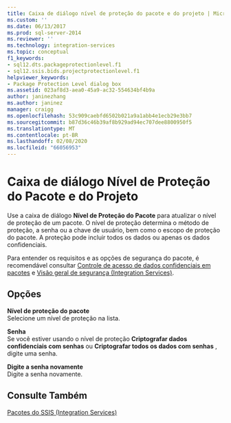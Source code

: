 ```yaml
---
title: Caixa de diálogo nível de proteção do pacote e do projeto | Microsoft Docs
ms.custom: ''
ms.date: 06/13/2017
ms.prod: sql-server-2014
ms.reviewer: ''
ms.technology: integration-services
ms.topic: conceptual
f1_keywords:
- sql12.dts.packageprotectionlevel.f1
- sql12.ssis.bids.projectprotectionlevel.f1
helpviewer_keywords:
- Package Protection Level dialog box
ms.assetid: 023af8d3-aea0-45a9-ac32-554634bf4b9a
author: janinezhang
ms.author: janinez
manager: craigg
ms.openlocfilehash: 53c909caebfd6502b021a9a1abb4e1ecb29e3bb7
ms.sourcegitcommit: b87d36c46b39af8b929ad94ec707dee8800950f5
ms.translationtype: MT
ms.contentlocale: pt-BR
ms.lasthandoff: 02/08/2020
ms.locfileid: "66056953"
---
```

# <a name="package-and-project-protection-level-dialog-box"></a>Caixa de diálogo Nível de Proteção do Pacote e do Projeto
  Use a caixa de diálogo **Nível de Proteção do Pacote** para atualizar o nível de proteção de um pacote. O nível de proteção determina o método de proteção, a senha ou a chave de usuário, bem como o escopo de proteção do pacote. A proteção pode incluir todos os dados ou apenas os dados confidenciais.  
  
 Para entender os requisitos e as opções de segurança do pacote, é recomendável consultar [Controle de acesso de dados confidenciais em pacotes](security/access-control-for-sensitive-data-in-packages.md) e [Visão geral de segurança &#40;Integration Services&#41;](security/security-overview-integration-services.md).  
  
## <a name="options"></a>Opções  
 **Nível de proteção do pacote**  
 Selecione um nível de proteção na lista.  
  
 **Senha**  
 Se você estiver usando o nível de proteção **Criptografar dados confidenciais com senhas** ou **Criptografar todos os dados com senhas** , digite uma senha.  
  
 **Digite a senha novamente**  
 Digite a senha novamente.  
  
## <a name="see-also"></a>Consulte Também  
 [Pacotes do SSIS &#40;Integration Services&#41;](../../2014/integration-services/integration-services-ssis-packages.md)  
  
  
